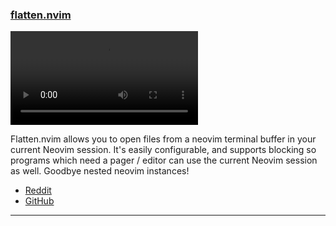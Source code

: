 <h3 id="flatten.nvim">
  <a href="#flatten.nvim">
    <span class="icon-text">
      <span class="icon">
        <i class="fa-solid fa-book"></i>
      </span>
    </span>
    <span>flatten.nvim</span>
  </a>
</h3>

![flatten.nvim](https://user-images.githubusercontent.com/38540736/224443095-91450818-f298-4e08-a951-ee3fcc607330.mp4)

Flatten.nvim allows you to open files from a neovim terminal buffer in your current Neovim session. It's easily configurable, and supports blocking so programs which need a pager / editor can use the current Neovim session as well. Goodbye nested neovim instances!

- [Reddit](https://www.reddit.com/r/neovim/comments/11o53jg/flattennvim_open_files_from_a_neovim_terminal_in/)
- [GitHub](https://github.com/willothy/flatten.nvim)

---
